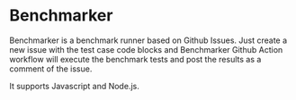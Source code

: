 # Benchmarker

Benchmarker is a benchmark runner based on Github Issues. Just create a new issue with the test case code blocks and Benchmarker Github Action workflow will execute the benchmark tests and post the results as a comment of the issue.

It supports Javascript and Node.js.

